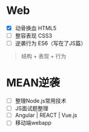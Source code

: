 # Web

- [x] 动骨换血 HTML5
- [ ] 整容表现 CSS3
- [ ] 逆袭行为 ES6（写在了JS篇）

> 结构 + 表现 + 行为

# MEAN逆袭

- [ ] 整理Node.js常用技术
- [ ] JS面试题整理
- [ ] Angular | REACT | Vue.js
- [ ] 移动端webapp
